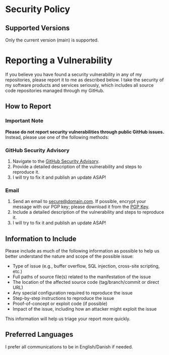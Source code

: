 # Security Policy

## Supported Versions

Only the current version (main) is supported.

# Reporting a Vulnerability

If you believe you have found a security vulnerability in any of my repositories, please report it to me as described below. I take the security of my software products and services seriously, which includes all source code repositories managed through my GitHub.

## How to Report

### Important Note

**Please do not report security vulnerabilities through public GitHub issues.** Instead, please use one of the following methods:

### GitHub Security Advisory

1. Navigate to the [GitHub Security Advisory](https://github.com/michaelmsonne/TEMPLATE/security/advisories/new).
2. Provide a detailed description of the vulnerability and steps to reproduce it.
3. I will try to fix it and publish an update ASAP!

### Email

1. Send an email to [secure@domain.com](mailto:secure@domain.com). If possible, encrypt your message with our PGP key; please download it from the [PGP Key](https://temp.temp/pgp).
2. Include a detailed description of the vulnerability and steps to reproduce it.
3. I will try to fix it and publish an update ASAP!

## Information to Include

Please include as much of the following information as possible to help us better understand the nature and scope of the possible issue:

- Type of issue (e.g., buffer overflow, SQL injection, cross-site scripting, etc.)
- Full paths of source file(s) related to the manifestation of the issue
- The location of the affected source code (tag/branch/commit or direct URL)
- Any special configuration required to reproduce the issue
- Step-by-step instructions to reproduce the issue
- Proof-of-concept or exploit code (if possible)
- Impact of the issue, including how an attacker might exploit the issue

This information will help us triage your report more quickly.

## Preferred Languages

I prefer all communications to be in English/Danish if needed.
